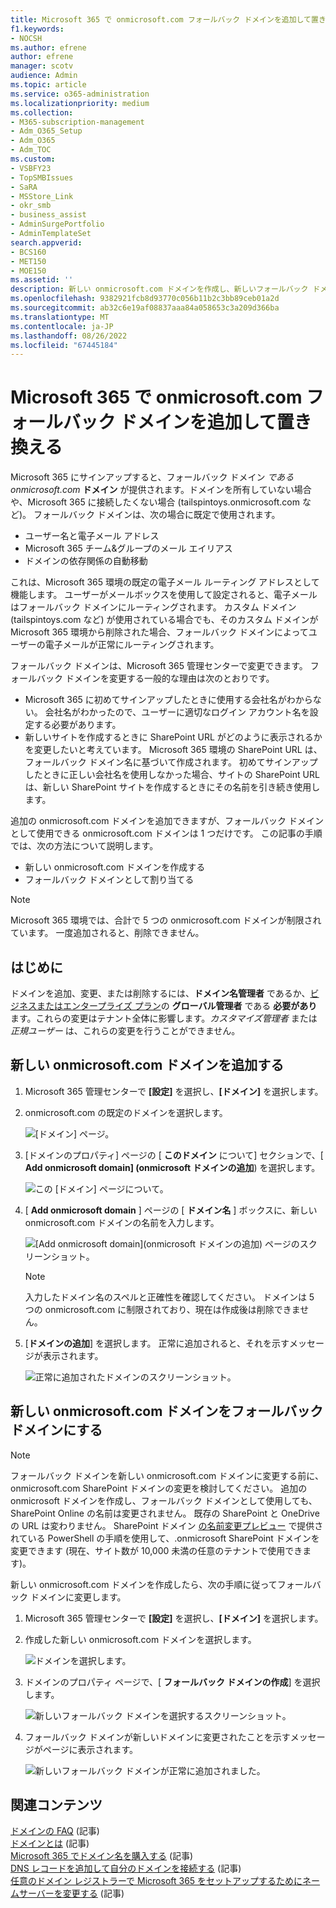 ```yaml
---
title: Microsoft 365 で onmicrosoft.com フォールバック ドメインを追加して置き換える
f1.keywords:
- NOCSH
ms.author: efrene
author: efrene
manager: scotv
audience: Admin
ms.topic: article
ms.service: o365-administration
ms.localizationpriority: medium
ms.collection:
- M365-subscription-management
- Adm_O365_Setup
- Adm_O365
- Adm_TOC
ms.custom:
- VSBFY23
- TopSMBIssues
- SaRA
- MSStore_Link
- okr_smb
- business_assist
- AdminSurgePortfolio
- AdminTemplateSet
search.appverid:
- BCS160
- MET150
- MOE150
ms.assetid: ''
description: 新しい onmicrosoft.com ドメインを作成し、新しいフォールバック ドメインにする方法について説明します。
ms.openlocfilehash: 9382921fcb8d93770c056b11b2c3bb89ceb01a2d
ms.sourcegitcommit: ab32c6e19af08837aaa84a058653c3a209d366ba
ms.translationtype: MT
ms.contentlocale: ja-JP
ms.lasthandoff: 08/26/2022
ms.locfileid: "67445184"
---
```

# <a name="add-and-replace-your-onmicrosoftcom-fallback-domain-in-microsoft-365"></a>Microsoft 365 で onmicrosoft.com フォールバック ドメインを追加して置き換える

Microsoft 365 にサインアップすると、フォールバック ドメイン *である onmicrosoft.com* **ドメイン** が提供されます。ドメインを所有していない場合や、Microsoft 365 に接続したくない場合 (tailspintoys.onmicrosoft.com など)。 フォールバック ドメインは、次の場合に既定で使用されます。

- ユーザー名と電子メール アドレス
- Microsoft 365 チーム&グループのメール エイリアス
- ドメインの依存関係の自動移動

これは、Microsoft 365 環境の既定の電子メール ルーティング アドレスとして機能します。 ユーザーがメールボックスを使用して設定されると、電子メールはフォールバック ドメインにルーティングされます。  カスタム ドメイン (tailspintoys.com など) が使用されている場合でも、そのカスタム ドメインが Microsoft 365 環境から削除された場合、フォールバック ドメインによってユーザーの電子メールが正常にルーティングされます。

フォールバック ドメインは、Microsoft 365 管理センターで変更できます。 フォールバック ドメインを変更する一般的な理由は次のとおりです。

- Microsoft 365 に初めてサインアップしたときに使用する会社名がわからない。 会社名がわかったので、ユーザーに適切なログイン アカウント名を設定する必要があります。 
- 新しいサイトを作成するときに SharePoint URL がどのように表示されるかを変更したいと考えています。 Microsoft 365 環境の SharePoint URL は、フォールバック ドメイン名に基づいて作成されます。 初めてサインアップしたときに正しい会社名を使用しなかった場合、サイトの SharePoint URL は、新しい SharePoint サイトを作成するときにその名前を引き続き使用します。 


追加の onmicrosoft.com ドメインを追加できますが、フォールバック ドメインとして使用できる onmicrosoft.com ドメインは 1 つだけです。 この記事の手順では、次の方法について説明します。
- 新しい onmicrosoft.com ドメインを作成する
- フォールバック ドメインとして割り当てる

> [!NOTE]
> Microsoft 365 環境では、合計で 5 つの onmicrosoft.com ドメインが制限されています。 一度追加されると、削除できません。 
  
## <a name="before-you-begin"></a>はじめに

ドメインを追加、変更、または削除するには、**ドメイン名管理者** であるか、[ビジネスまたはエンタープライズ プラン](https://products.office.com/business/office)の **グローバル管理者** である **必要があり** ます。これらの変更はテナント全体に影響します。*カスタマイズ管理者* または *正規ユーザー* は、これらの変更を行うことができません。


## <a name="add-a-new-onmicrosoftcom-domain"></a>新しい onmicrosoft.com ドメインを追加する

1. Microsoft 365 管理センターで **[設定]** を選択し、**[ドメイン]** を選択します。
2. onmicrosoft.com の既定のドメインを選択します。

    ![[ドメイン] ページ。](../../media/onmicrosoft-domains.png)
  
3. [ドメインのプロパティ] ページの [ **このドメイン** について] セクションで、[ **Add onmicrosoft domain] (onmicrosoft ドメインの追加**) を選択します。

    ![この [ドメイン] ページについて。](../../media/add-onmicrosoft-domain-link.png)

4. [ **Add onmicrosoft domain** ] ページの [ **ドメイン名** ] ボックスに、新しい onmicrosoft.com ドメインの名前を入力します。 

    ![[Add onmicrosoft domain]\(onmicrosoft ドメインの追加\) ページのスクリーンショット。](../../media/add-an-onmicrosoftcom-domain-page.png)

    > [!NOTE]
    > 入力したドメイン名のスペルと正確性を確認してください。 ドメインは 5 つの onmicrosoft.com に制限されており、現在は作成後は削除できません。     

5. [**ドメインの追加**] を選択します。 正常に追加されると、それを示すメッセージが表示されます。 
    
    ![正常に追加されたドメインのスクリーンショット。](../../media/domain-added.png)



## <a name="make-your-new-onmicrosoftcom-domain-your-fallback-domain"></a>新しい onmicrosoft.com ドメインをフォールバック ドメインにする


> [!NOTE]
> フォールバック ドメインを新しい onmicrosoft.com ドメインに変更する前に、onmicrosoft.com SharePoint ドメインの変更を検討してください。 追加の onmicrosoft ドメインを作成し、フォールバック ドメインとして使用しても、SharePoint Online の名前は変更されません。 既存の SharePoint と OneDrive の URL は変わりません。  SharePoint ドメイン [の名前変更プレビュー](/sharepoint/change-your-sharepoint-domain-name) で提供されている PowerShell の手順を使用して、.onmicrosoft SharePoint ドメインを変更できます (現在、サイト数が 10,000 未満の任意のテナントで使用できます)。

新しい onmicrosoft.com ドメインを作成したら、次の手順に従ってフォールバック ドメインに変更します。

1. Microsoft 365 管理センターで **[設定]** を選択し、**[ドメイン]** を選択します。 

2. 作成した新しい onmicrosoft.com ドメインを選択します。

    ![ドメインを選択します。](../../media/onmicrosoft-domains-added.png) 

3. ドメインのプロパティ ページで、[ **フォールバック ドメインの作成**] を選択します。
 
    ![新しいフォールバック ドメインを選択するスクリーンショット。](../../media/new-fallback.png) 

4. フォールバック ドメインが新しいドメインに変更されたことを示すメッセージがページに表示されます。

    ![新しいフォールバック ドメインが正常に追加されました。](../../media/fallback-success.png) 

## <a name="related-content"></a>関連コンテンツ

[ドメインの FAQ](domains-faq.yml) (記事)</br>
[ドメインとは](../get-help-with-domains/what-is-a-domain.md) (記事)</br>
[Microsoft 365 でドメイン名を購入する](../get-help-with-domains/buy-a-domain-name.md) (記事)</br>
[DNS レコードを追加して自分のドメインを接続する](../get-help-with-domains/create-dns-records-at-any-dns-hosting-provider.md) (記事)</br>
[任意のドメイン レジストラーで Microsoft 365 をセットアップするためにネームサーバーを変更する](../get-help-with-domains/change-nameservers-at-any-domain-registrar.md) (記事)
